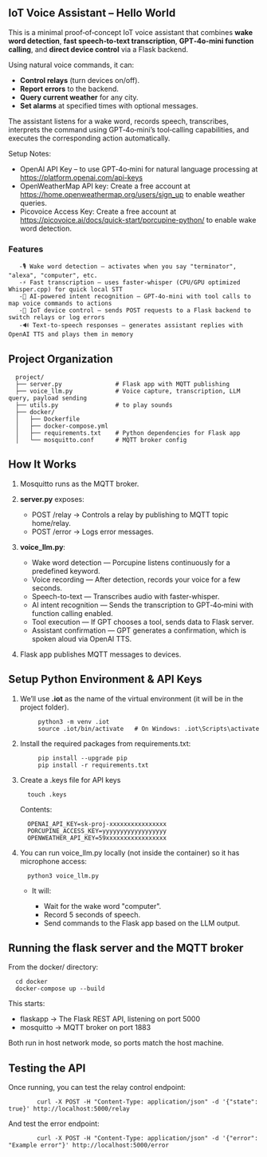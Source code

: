 ## IoT Voice Assistant – Hello World


This is a minimal proof‑of‑concept IoT voice assistant that combines **wake word detection**, **fast speech‑to‑text transcription**, **GPT‑4o‑mini function calling**, and **direct device control** via a Flask backend.

Using natural voice commands, it can:

* **Control relays** (turn devices on/off).
* **Report errors** to the backend.
* **Query current weather** for any city.
* **Set alarms** at specified times with optional messages.

The assistant listens for a wake word, records speech, transcribes, interprets the command using GPT‑4o‑mini’s tool‑calling capabilities, and executes the corresponding action automatically.

Setup Notes:
 - OpenAI API Key – to use GPT‑4o‑mini for natural language processing at https://platform.openai.com/api-keys
 - OpenWeatherMap API key: Create a free account at https://home.openweathermap.org/users/sign_up to enable weather queries.
 - Picovoice Access Key: Create a free account at https://picovoice.ai/docs/quick-start/porcupine-python/ to enable wake word detection.

### Features

       -🎙 Wake word detection — activates when you say "terminator", "alexa", "computer", etc. 
       -⚡ Fast transcription — uses faster-whisper (CPU/GPU optimized Whisper.cpp) for quick local STT 
       -🤖 AI-powered intent recognition — GPT‑4o‑mini with tool calls to map voice commands to actions
       -🔌 IoT device control — sends POST requests to a Flask backend to switch relays or log errors
       -🔊 Text-to-speech responses — generates assistant replies with OpenAI TTS and plays them in memory
            

## Project Organization

      project/
      ├── server.py               # Flask app with MQTT publishing
      ├── voice_llm.py            # Voice capture, transcription, LLM query, payload sending
      ├── utils.py                # to play sounds
      ├── docker/
      │   ├── Dockerfile
      │   ├── docker-compose.yml
      │   ├── requirements.txt    # Python dependencies for Flask app
      │   └── mosquitto.conf      # MQTT broker config


## How It Works

1. Mosquitto runs as the MQTT broker.

2. **server.py** exposes:

    - POST /relay → Controls a relay by publishing to MQTT topic home/relay.
    - POST /error → Logs error messages.

3. **voice_llm.py**:

   - Wake word detection — Porcupine listens continuously for a predefined keyword.
   - Voice recording — After detection, records your voice for a few seconds.
   - Speech-to-text — Transcribes audio with faster-whisper.
   - AI intent recognition — Sends the transcription to GPT‑4o‑mini with function calling enabled.
   - Tool execution — If GPT chooses a tool, sends data to Flask server.
   - Assistant confirmation — GPT generates a confirmation, which is spoken aloud via OpenAI TTS.

4. Flask app publishes MQTT messages to devices.

## Setup Python Environment & API Keys

1. We’ll use **.iot** as the name of the virtual environment (it will be in the project folder).

            python3 -m venv .iot
            source .iot/bin/activate   # On Windows: .iot\Scripts\activate

2. Install the required packages from requirements.txt:

            pip install --upgrade pip
            pip install -r requirements.txt
   
4. Create a .keys file for API keys

         touch .keys
   
   Contents:
   
         OPENAI_API_KEY=sk-proj-xxxxxxxxxxxxxxxx
         PORCUPINE_ACCESS_KEY=yyyyyyyyyyyyyyyyyy
         OPENWEATHER_API_KEY=59xxxxxxxxxxxxxxxxx

6. You can run voice_llm.py locally (not inside the container) so it has microphone access:

         python3 voice_llm.py

   - It will:

     - Wait for the wake word "computer".
     - Record 5 seconds of speech.
     - Send commands to the Flask app based on the LLM output.

## Running the flask server and the MQTT broker 

From the docker/ directory:

      cd docker
      docker-compose up --build

This starts:

 - flaskapp → The Flask REST API, listening on port 5000
- mosquitto → MQTT broker on port 1883

Both run in host network mode, so ports match the host machine.

## Testing the API

Once running, you can test the relay control endpoint:

            curl -X POST -H "Content-Type: application/json" -d '{"state": true}' http://localhost:5000/relay
            
And test the error endpoint:
      
            curl -X POST -H "Content-Type: application/json" -d '{"error": "Example error"}' http://localhost:5000/error










